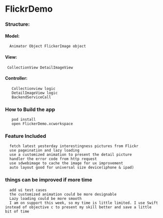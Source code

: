 # FlickrDemo
### Structure:
#### Model: 
      Animator Object FlickerImage object
#### View:
     CollectionView DetailImageView
#### Controller: 
       Collectionview logic
       DetailImageView logic
       BackendServiceCall
### How to Build the app
       pod install
       open FlickerDemo.xcworkspace

### Feature Included
      fetch latest yesterday interestingness pictures from Flickr
      use pageination and lazy loading 
      use a customized animation to present the detail picture
      handler the error code from http request 
      use sdwebimage to cache the image for ux improvement
      auto layout good for universal size device(iphone & ipad) 

### things can be improved if more time 
      add ui test cases
      the customized animation could be more designable 
      Lazy loading could be more smooth 
      I am on support this week, so my time is little limited. I use Swift instead of objective c to present my skill better and save a little bit of time

